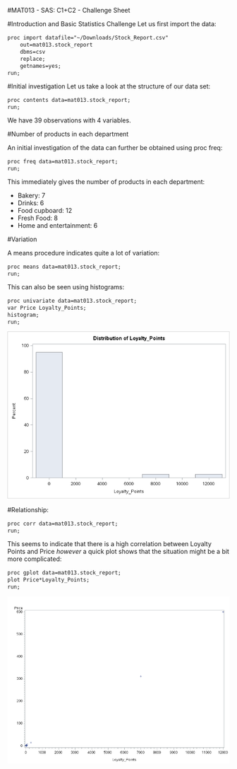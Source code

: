 
#MAT013 - SAS: C1+C2 - Challenge Sheet


#Introduction and Basic Statistics Challenge
Let us first import the data:

    proc import datafile="~/Downloads/Stock_Report.csv"
        out=mat013.stock_report
        dbms=csv
        replace;
        getnames=yes;
    run;

#Initial investigation
Let us take a look at the structure of our data set:

    proc contents data=mat013.stock_report;
    run;

We have 39 observations with 4 variables.

#Number of products in each department

An initial investigation of the data can further be obtained using proc freq:

    proc freq data=mat013.stock_report;
    run;

This immediately gives the number of products in each department:

- Bakery: 7
- Drinks: 6
- Food cupboard: 12
- Fresh Food: 8
- Home and entertainment: 6

#Variation

A means procedure indicates quite a lot of variation:

    proc means data=mat013.stock_report;
    run;

This can also be seen using histograms:

    proc univariate data=mat013.stock_report;
    var Price Loyalty_Points;
    histogram;
    run;

![Histogram](hist_of_Loyalty_SAS.png)


#Relationship:

    proc corr data=mat013.stock_report;
    run;

This seems to indicate that there is a high correlation between Loyalty Points and Price *however* a quick plot shows that the situation might be a bit more complicated:

    proc gplot data=mat013.stock_report;
    plot Price*Loyalty_Points;
    run;

![Scatter Plot](scatter_of_loyaltyvprice_SAS.png)
